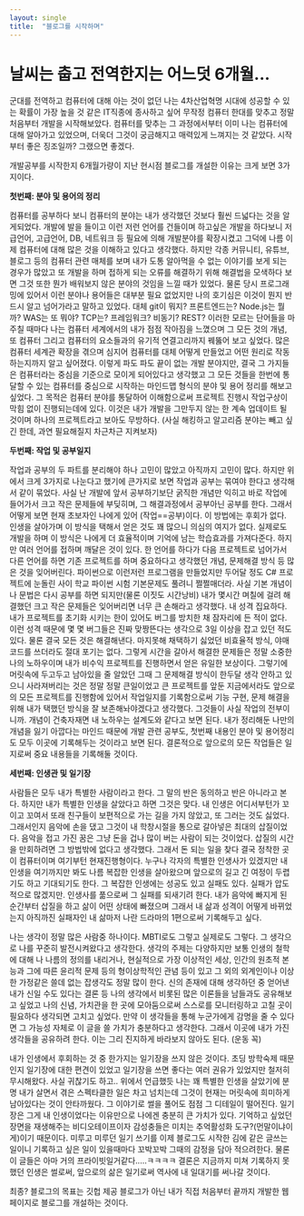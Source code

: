 ```yaml
---
layout: single
title:  "블로그를 시작하며"
---
```


# 날씨는 춥고 전역한지는 어느덧 6개월...

군대를 전역하고 컴퓨터에 대해 아는 것이 없던 나는 4차산업혁명 시대에 성공할 수 있는 확률이 가장 높을 것 같은 IT직종에 종사하고 싶어 무작정 컴퓨터 한대를 맞추고 정말 처음부터 개발을 시작해보았다.
컴퓨터를 맞추는 그 과정에서부터 이미 나는 컴퓨터에 대해 알아가고 있었으며, 더욱더 그것이 궁금해지고 매력있게 느껴지는 것 같았다. 시작부터 좋은 징조일까? 그랬으면 좋겠다.

개발공부를 시작한지 6개월가량이 지난 현시점 블로그를 개설한 이유는 크게 보면 3가지이다.

**첫번째: 분야 및 용어의 정리**

컴퓨터를 공부하다 보니 컴퓨터의 분야는 내가 생각했던 것보다 훨씬 드넓다는 것을 알게되었다. 
개발에 발을 들이고 이런 저런 언어를 건들이며 하고싶은 개발을 하다보니 저급언어, 고급언어, DB, 네트워크 등 필요에 의해 개발분야를 확장시켰고 그덕에 나름 이제 컴퓨터에 대해 많은 것을 이해하고 있다고 생각했다.
하지만 각종 커뮤니티, 유튜브, 블로그 등의 컴퓨터 관련 매체를 보며 내가 도통 알아먹을 수 없는 이야기를 보게 되는 경우가 많았고 또 개발을 하며 접하게 되는 오류를 해결하기 위해 해결법을 모색하다 보면
그것 또한 뭔가 배워보지 않은 분야의 것임을 느낄 때가 있었다. 물론 당시 프로그래밍에 있어서 이런 분야나 용어들은 대부분 필요 없었지만 나의 호기심은 이것이 뭔지 반드시 알고 넘어가라고 말하고 있었다.
대체 git이 뭐지? 프론트엔드는? Node.js는 뭘까? WAS는 또 뭐야? TCP는? 프레임워크? 비동기? REST? 이러한 모르는 단어들을 마주칠 때마다 나는 컴퓨터 세계에서의 내가 점점 작아짐을 느꼈으며 그 모든 것의 개념, 
또 컴퓨터 그리고 컴퓨터의 요소들과의 유기적 연결고리까지 꿰뚫어 보고 싶었다. 많은 컴퓨터 세계관 확장을 겪으며 심지어 컴퓨터를 대체 어떻게 만들었고 어떤 원리로 작동하는지까지 알고 싶어졌다.
이렇게 파도 파도 끝이 없는 개발 분야지만, 결국 그 가지들은 컴퓨터라는 중심을 기준으로 모이게 되어있다고 생각했고 그 모든 것들을 한번에 통달할 수 있는
컴퓨터를 중심으로 시작하는 마인드맵 형식의 분야 및 용어 정리를 해보고 싶었다. 그 목적은 컴퓨터 분야를 통달하어 이해함으로써 프로젝트 진행시 작업구상이 막힘 없이 진행되는데에 있다.
이것은 내가 개발을 그만두지 않는 한 계속 업데이트 될 것이며 하나의 프로젝트라고 보아도 무방하다. (사실 해킹하고 알고리즘 분야는 빼고 싶긴 한데, 과연 필요해질지 차근차근 지켜보자)

**두번째: 작업 및 공부일지**

작업과 공부의 두 파트를 분리해야 하나 고민이 많았고 아직까지 고민이 많다. 하지만 위에서 크게 3가지로 나눈다고 했기에 큰가지로 보면 작업과 공부는 묶여야 한다고 생각해서 같이 묶었다.
사실 난 개발에 앞서 공부하기보단 굵직한 개념만 익히고 바로 작업에 들어가서 크고 작은 문제들에 부딪히며, 그 해결과정에서 공부아닌 공부를 한다. 그래서 어떻게 보면 현재 초보자인 나에게 있어
(작업==공부)이다. 이 방법에는 후회가 없다. 인생을 살아가며 이 방식을 택해서 얻은 것도 꽤 많으니 의심의 여지가 없다. 실제로도 개발을 하며 이 방식은 나에게 더 효율적이며 기억에 남는 학습효과를 가져다준다.
하지만 여러 언어를 접하며 깨달은 것이 있다. 한 언어를 하다가 다음 프로젝트로 넘어가서 다른 언어를 하면 기존 프로젝트를 하며 중요하다고 생각했던 개념, 문제해결 방식 등 많은 것을 잊어버린다.
파이썬으로 이런저런 프로그램을 만들었지만 두어달 정도 C# 프로젝트에 눈돌린 사이 학교 파이썬 시험 기본문제도 풀려니 쩔쩔매더라. 사실 기본 개념이나 문법은 다시 공부를 하면 되지만(물론 이짓도 시간낭비)
내가 몇시간 며칠에 걸려 해결했던 크고 작은 문제들은 잊어버리면 너무 큰 손해라고 생각했다. 내 성격 집요하다. 내가 프로젝트를 초기화 시키는 한이 있어도 버그를 방치한 채 잠자리에 든 적이 없다.
이런 성격 때문에 몇 몇 버그들은 진짜 맞짱뜬다는 생각으로 3일 이상을 잡고 있던 적도 있다. 물론 결국 모든 것은 해결해낸다. 마지못해 채택하기 싫었던 비효율적 방식, 야매코드를 쓰더라도 절대 포기는 없다.
그렇게 시간을 갈아서 해결한 문제들은 정말 소중한 나의 노하우이며 내가 비수익 프로젝트를 진행하면서 얻은 유일한 보상이다. 그렇기에 머릿속에 두고두고 남아있을 줄 알았던 그때 그 문제해결 방식이
한두달 생각 안하고 있으니 사라져버리는 것은 정말 정말 큰일이었고 큰 프로젝트를 앞둔 지금에서라도 앞으로의 모든 프로젝트를 진행함에 있어서 작업일지를 기록함으로써 기능 구현, 문제 해결을 위해 내가 택했던 방식을
잘 보존해놔야겠다고 생각했다. 그것들이 사실 작업의 전부이니까. 개념이 건축자재면 내 노하우는 설계도와 같다고 보면 된다. 
내가 정리해둔 나만의 개념을 잃기 아깝다는 마인드 때문에 개발 관련 공부도, 첫번째 내용인 분야 및 용어정리도 모두 이곳에 기록해두는 것이라고 보면 된다.
결론적으로 앞으로의 모든 작업들은 일지로써 중요 내용들을 기록해둘 것이다.

**세번째: 인생관 및 일기장**

사람들은 모두 내가 특별한 사람이라고 한다. 그 말의 반은 동의하고 반은 아니라고 본다. 하지만 내가 특별한 인생을 살았다고 하면 그것은 맞다. 내 인생은 어디서부턴가 꼬이고 꼬여서
또래 친구들이 보편적으로 가는 길을 가지 않았고, 또 그러는 것도 싫었다. 그래서인지 음악에 손을 댔고 그것이 내 학창시절을 통으로 갈아넣은 최대의 삽질이었다. 
음악을 접고 가진 꿈은 그냥 돈을 겁나 많이 버는 사람이 되는 것이었다. 삽질의 시간을 만회하려면 그 방법밖에 없다고 생각했다. 그래서 돈 되는 일을 찾다 결국 정착한 곳이 컴퓨터이며 여기부턴 현재진행형이다.
누구나 각자의 특별한 인생사가 있겠지만 내 인생을 여기까지만 봐도 나름 복잡한 인생을 살아왔으며 앞으로의 길고 긴 여정이 두렵기도 하고 기대되기도 한다. 그 복잡한 인생에는 성공도 있고 실패도 있다.
실패가 압도적으로 많겠지만. 인생사를 풂으로써 그 실패를 되새기려 한다. 내가 음악에 빠지게 된 순간부터 삽질을 하고 삶이 어떤 상태에 빠졌으며 그래서 내 삶과 성격이 어떻게 바뀌었는지
아직까진 실패자인 내 삶마저 나란 드라마의 1편으로써 기록해두고 싶다.

나는 생각이 정말 많은 사람중 하나이다. MBTI로도 그렇고 실제로도 그렇다. 그 생각으로 나를 꾸준히 발전시켜왔다고 생각한다. 생각의 주제는 다양하지만 보통 인생의 철학에 대해 나 나름의 
정의를 내리거나, 현실적으로 가장 이상적인 세상, 인간의 원초적 본능과 그에 따른 윤리적 문제 등의 형이상학적인 관념 등이 있고 그 외의 외계인이나 이상한 가정같은 쓸데 없는 잡생각도 정말 많이 한다. 
신의 존재에 대해 생각하던 중 얻어낸 내가 신일 수도 있다는 결론 등 나의 생각에서 비롯된 많은 이론들을 남들과도 공유해보고 싶었고 나의 신념, 가치관을 한 곳에 모아둠으로써 스스로를 모니터링하고 
고칠 곳이 필요하다 생각되면 고치고 싶었다. 만약 이 생각들을 통해 누군가에게 감명을 줄 수 있다면 그 가능성 자체로 이 글을 쓸 가치가 충분하다고 생각한다. 
그래서 이곳에 내가 가진 생각들을 공유하려 한다. 이는 그리 진지하게 바라보지 않아도 된다. (운동  꼭)

내가 인생에서 후회하는 것 중 한가지는 일기장을 쓰지 않은 것이다. 초딩 방학숙제 때문인지 일기장에 대한 편견이 있었고 일기장을 쓰면 좋다는 여러 권유가 있었지만 철저히 무시해왔다. 사실 귀찮기도 하고..
위에서 언급했듯 나는 꽤 특별한 인생을 살았기에 분명 내가 살면서 겪은 스펙타클한 일은 차고 넘치는데 그것이 현재는 머릿속에 희미하게 남아있다는 것이 안타까웠다. 그 이야기로 썰을 풀어도 점점
그 디테일이 떨어진다. 일기장은 그게 내 인생이었다는 이유만으로 나에겐 충분히 큰 가치가 있다. 기억하고 싶었던 장면을 재생해주는 비디오테이프이자 감성충들은 미치는 추억활성화 도구?(먼말이냐이게)이기 때문이다.
미루고 미루던 일기 쓰기를 이제 블로그도 시작한 김에 같은 글쓰는 일이니 기록하고 싶은 일이 있을때마다 꼬박꼬박 그때의 감정을 담아 적으려한다. 물론 이 글들은 아마 거의 프라이빗일거같다.....ㅋㅋㅋㅋ
결론은 지금까지 미쳐 기록하지 못했던 인생은 썰로써, 앞으로의 삶은 일기로써 역사에 내 일대기를 써나갈 것이다.

최종? 블로그의 목표는 깃헙 제공 블로그가 아닌 내가 직접 처음부터 끝까지 개발한 웹페이지로 블로그를 개설하는 것이다.
